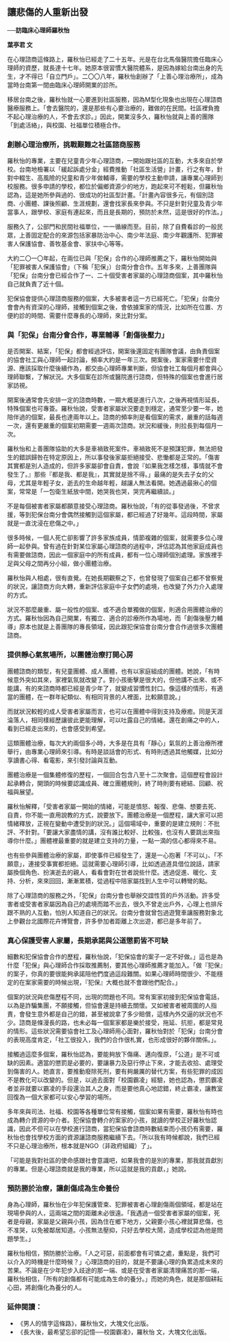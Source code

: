 ## 讓悲傷的人重新出發

**──訪臨床心理師羅秋怡**

**葉亭君 文**

在心理諮商這條路上，羅秋怡已經走了二十五年。光是在台北馬偕醫院擔任臨床心理師的資歷，就長達十七年。她原本很習慣大醫院體系，是因為嫁給台南出身的先生，才不得已「自立門戶」。二〇〇八年，羅秋怡創辦了「上善心理治療所」，成為當時台南第一間由臨床心理師開業的診所。

移居台南之後，羅秋怡就一心要進到社區服務，因為M型化現象也出現在心理諮商醫療服務上。「會去醫院的，還是那些有心要治療的，難做的在民間。社區裡負擔不起心理治療的人，不會去求診。」因此，開業沒多久，羅秋怡就與上善的團隊「到處活絡」，與校園、社福單位積極合作。

### 創辦心理治療所，挑戰艱難之社區諮商服務

羅秋怡的專業，主要在兒童青少年心理諮商，一開始跟社區的互動，大多來自於學校。台南地檢署以「緩起訴處分金」經費推動「社區生活營」計畫，行之有年，針對中輟生、高風險的兒童和青少年做輔導，需要的學校主動申請，讓專業心理師到校服務。很多申請的學校，都位於偏鄉資源少的地方，跑起來可不輕鬆，但羅秋怡認為，這是她所參與過的、很成功的社區型計畫。「計畫內容很多元，有個別諮商、小團體、課後照顧、生涯規劃，還會找家長來參與。不只是針對兒童及青少年當事人，跟學校、家庭有連起來，而且是長期的，預防於未然，這是很好的作法。」

服務久了，公部門和民間社福單位，一一循線而至。目前，除了自費看診的一般民眾，上善固定配合的來源包括家暴防治中心、南少年法庭、南少年觀護所、犯罪被害人保護協會、善牧基金會、家扶中心等等。

大約二〇一〇年起，在兩位已與「犯保」合作的心理師推薦之下，羅秋怡開始與「犯罪被害人保護協會­」（下稱「犯保」）台南分會合作。五年多來，上善團隊與「犯保」台南分會已經合作了一、二十個受害者家屬的心理諮商個案，其中羅秋怡自己就負責了近十個。

犯保協會提供心理諮商服務的個案，大多被害者這一方已經死亡。「犯保」台南分會會內有資深的心理師，接觸到個案之後，會依據案家的情況，比如所在位置、方便約診的時間、需要什麼專長的心理師，來比對分案。

### 與「犯保」台南分會合作，專業輔導「創傷後壓力」

是否開案、結案，「犯保」都會經過評估，開案後還固定有團隊會議，由負責個案的協會社工與心理師一起討論，頻率大約是一年三次。開案後，案家需要什麼資源、應該採取什麼後續作為，都交由心理師專業判斷，但協會社工每個月都會與心理師聯繫，了解狀況。大多個案在診所或醫院進行諮商，但特殊的個案也會進行居家訪視。

開案後通常會先安排一定的諮商時數，一期大概是進行八次，之後再視情形延長，特殊個案也可專簽。羅秋怡說，受害者家屬狀況要走到穩定，通常至少要一年，她陪伴過的個案，最長也達兩年以上。諮商的頻率則是看個案的需求，嚴重的話每週一次，還有更嚴重的個案初期需要一週兩次諮商。狀況和緩後，則拉長到每個月一次。

羅秋怡和上善團隊協助的大多是車禍致死案件。車禍致死不是預謀犯罪，無法把發生的錯誤歸咎在特定原因上，所以事發後家屬拒絕接受、悲慟都是正常的。「傷害其實都是別人造成的，但許多家屬卻會自責，會說『如果我怎樣怎樣，事情就不會發生了。』那些『都是我、都是我』，其實就是捨不得。」最痛的是失去子女的父母，尤其是年輕子女，逝去的生命越年輕，越讓人無法看開。她遇過最揪心的個案，常常是「一包衛生紙放中間，她哭我也哭，哭完再繼續談。」

不是每個被害者家屬都願意接受心理諮商。羅秋怡說，「有的從事發過後，不曾求援，等到犯保台南分會偶然接觸到這個家屬，都已經過了好幾年。這段時間，家屬就是一直沈浸在悲傷之中。」

很多時候，一個人死亡卻影響了許多家族成員，情節複雜的個案，就需要多位心理師一起參與。曾有過在針對某位家屬心理諮商的過程中，評估認為其他家庭成員也有需要做諮商，因此一個家庭中的所有成員，都有一位心理師個別處理。家族裡手足與父母之間再分小組，做小團體治療。

羅秋怡與人相處，很有直覺。在她長期觀察之下，也曾發現了個案自己都不曾察覺的狀況，讓諮商方向大轉，重新評估家庭中子女們的處境，也改變了外力介入處理的方式。

狀況不那麼嚴重、屬一般性的個案、或不適合單獨做的個案，則適合用團體治療的方式。羅秋怡因為自己開業，有獨立、適合的診療所作為場地，而「創傷後壓力輔導」原本也就是上善團隊的專長領域，因此跟犯保協會台南分會合作過很多次團體諮商。

### 提供靜心氣氛場所，以團體治療打開心房

團體諮商的類型，有兒童團體、成人團體，也有以家庭組成的團體。她說，「有時候意外突如其來，家裡氣氛就改變了。對小孩衝擊是很大的，但他講不出來、或不能講，有的來諮商時都已經是青少年了，就變成習慣性封口。像這樣的情形，有適當的團體，在一群年紀類似、有相同背景的人裡面，比較願意說。」

而就狀況較輕的成人受害者家屬而言，也可以在團體中得到支持及療癒。同是天涯淪落人，相同樣經歷讓彼此更能理解，可以吐露自己的情緒。還在創痛之中的人，看到已經走出來的，也會感受到希望。

這類團體治療，每次大約兩個多小時，大多是在具有「靜心」氣氛的上善治療所裡舉行，由專業心理師來引導。有時是談話會的形式、有時則透過其他觸媒，比如分享讀書心得、看電影，來引發討論與互動。

團體治療是一個集體修復的歷程，一個回合包含八至十二次聚會。這個歷程會設計起承轉合，開頭的時候要認識成員、確立團體規則，終了時則要有總結、回顧、祝福與展望。

羅秋怡解釋，「受害者家屬一開始的情緒，可能是憤怒、報復、悲傷、想要去死、自責，你不能一直用說教的方式，說要放下。團體治療是一個歷程，讓大家可以把情緒釋放，正視在變動中遭受到的狀況。」這個場域中，重要的是建立規則：不批評、不針對。「要讓大家盡情的講，沒有誰比較好、比較強，也沒有人要跳出來指導你什麼。」團體裡最重要的就是建立支持的力量，一點一滴的信心都得來不易。

也有些參與團體治療的家屬，即使事件已經發生了，還是一心抱著「不可以」、「不願意」，連接受事實都拒絕。這就需要心理師引導，比如透過道具借位說話，請家屬換個角色、扮演逝去的親人，看看會對在世者說些什麼。透過促進、暖化、支持、分析，來來回回，漸漸累積，從過程中陪家屬找到人生中可以轉彎的點。

除了心理諮商的服務之外，「犯保」台南分會也舉辦交誼性質的戶外活動。許多受害者或受害者家屬因為自己的處境而踏不出去，很久不曾走出戶外，心理上也排斥跟不熟的人互動，怕別人知道自己的狀況。台南分會就曾包過遊覽車讓服務對象北上參觀台北國際花卉博覽會，許多參加者距離上次出遊，都已是多年前了。

### 真心保護受害人家屬，長期承諾與公道懲罰皆不可缺

細數和犯保協會合作的歷程，羅秋怡說，「犯保協會的案子一定不好做。」這也是為什麼「犯保」與心理師合作採取推薦制，要其他心理師推薦才能加入。「做『犯保』的案子，你真的要很能夠承諾陪他們度過這段難關。如果心理師時間很少、不能穩定的在案家需要的時候出現，『犯保』大概也就不會跟他們配合。」

個案的狀況與悲傷歷程不同，出現的問題也不同。常有案家初接到犯保協會電話，以為是詐騙集團，不願接觸，但協會還是持續去關懷。又如被害者被周圍的人指責，會發生意外都是自己的錯，甚至被說拿了多少賠償，這樣內外交逼的狀況也不少。諮商是條漫長的路，也未必每一個案家都是樂於接受，拖延、抗拒，都是常見的情形。這些狀況需要協會社工及心理師用心面對，羅秋怡對於「犯保」台南分會的表現高度肯定，「社工很投入，我們的合作很札實，也形成很好的夥伴關係。」。

接觸過這麼多個案，羅秋怡認為，要能夠放下傷痛、邁向復原，「公道」是不可或缺的因素。適當的懲罰是必要的，要讓暴力及惡行停止下來，才能去收拾、處理受到傷害的人。她直言，要推動廢除死刑，要有夠嚴厲的替代方案，有些犯罪的成因不是教化可以改變的。但是，以過去面對「校園霸凌」經驗，她也認為，懲罰霸凌者並非就要以霸凌的手段還治其人之身，而是要他真心地認錯，終止霸凌，讓教室回復為一個大家都可以安心學習的場所。

多年來與司法、社福、校園等各種單位常有接觸，個案如果有需要，羅秋怡有時也成為轉介資源的中介者。犯保協會轉介的案家的小孩，就讀的學校正好羅秋怡認識，因此不但可以在學校進行諮商，當犯保協會諮商時數結束而小孩仍有需要，羅秋怡也會找學校方面的資源讓諮商服務繼續下去。「所以我有時候都說，我們已經不只是心理治療所，根本就是NGO（非政府組織）了」。

「可能是我對社區的使命感跟社會意識吧，如果我會的是別的專業，那我就貢獻別的專業。但是心理諮商就是我的專業，所以這就是我的貢獻，」她說。

### 預防勝於治療，讓創傷成為生命養份

身為心理師，羅秋怡在少年犯保護管束、犯罪被害者心理創傷兩個領域，都是站在現場參與的人，這兩端之間的距離未必很遠。「我遇過一個受害者家屬的個案，死者是母親，家屬是父親與小孩，因為住在鄉下地方，父親要小孩心裡就算悲傷，也不准哭，以免被鄰居知道。小孩無法壓抑，只好去學校大鬧，造成學校認為他是問題學生。」

羅秋怡相信，預防勝於治療。「人之可惡，前面都會有可憐之處，重點是，我們可以介入的時機是什麼時候？」心理諮商的目的，就是不要讓心理的負累造成未來的苦果。不論是在少年犯步入歧途的那一端、或是在受害者家屬清理痛苦的那一端，羅秋怡相信，「所有的創傷都有可能成為生命的養分。」而她的角色，就是那個耕耘心田，將創傷化為養分的人。

### 延伸閱讀：

* 《男人的情字這條路》，羅秋怡文，大塊文化出版。
* 《長大後，最希望忘卻的記憶──校園霸凌》，羅秋怡 文，大塊文化出版。
